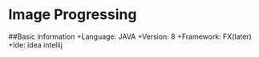 # Image Progressing
##Basic information
+Language: JAVA
+Version: 8
+Framework: FX(later)
+Ide: idea intellij